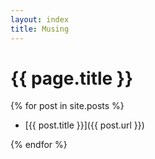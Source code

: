 ```yaml
---
layout: index
title: Musing
---
```

# {{ page.title }}

{% for post in site.posts %}

- [{{ post.title }}]({{ post.url }})

{% endfor %}
